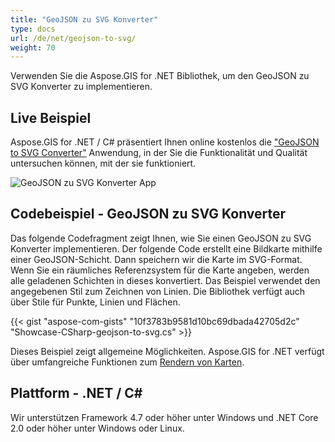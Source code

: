 ```yaml
---
title: "GeoJSON zu SVG Konverter"
type: docs
url: /de/net/geojson-to-svg/
weight: 70
---
```


Verwenden Sie die Aspose.GIS for .NET Bibliothek, um den GeoJSON zu SVG Konverter zu implementieren.

## **Live Beispiel**

Aspose.GIS for .NET / C# präsentiert Ihnen online kostenlos die ["GeoJSON to SVG Converter"](https://products.aspose.app/gis/viewer/geojson-to-svg) Anwendung, in der Sie die Funktionalität und Qualität untersuchen können, mit der sie funktioniert.

![GeoJSON zu SVG Konverter App](viewer.png)

## **Codebeispiel - GeoJSON zu SVG Konverter**

Das folgende Codefragment zeigt Ihnen, wie Sie einen GeoJSON zu SVG Konverter implementieren. Der folgende Code erstellt eine Bildkarte mithilfe einer GeoJSON-Schicht. Dann speichern wir die Karte im SVG-Format. Wenn Sie ein räumliches Referenzsystem für die Karte angeben, werden alle geladenen Schichten in dieses konvertiert.
Das Beispiel verwendet den angegebenen Stil zum Zeichnen von Linien. Die Bibliothek verfügt auch über Stile für Punkte, Linien und Flächen.

{{< gist "aspose-com-gists" "10f3783b9581d10bc69dbada42705d2c" "Showcase-CSharp-geojson-to-svg.cs" >}}

Dieses Beispiel zeigt allgemeine Möglichkeiten. Aspose.GIS for .NET verfügt über umfangreiche Funktionen zum [Rendern von Karten](https://docs.aspose.com/gis/net/map-rendering/).

## **Plattform - .NET / C#**

Wir unterstützen Framework 4.7 oder höher unter Windows und .NET Core 2.0 oder höher unter Windows oder Linux.
